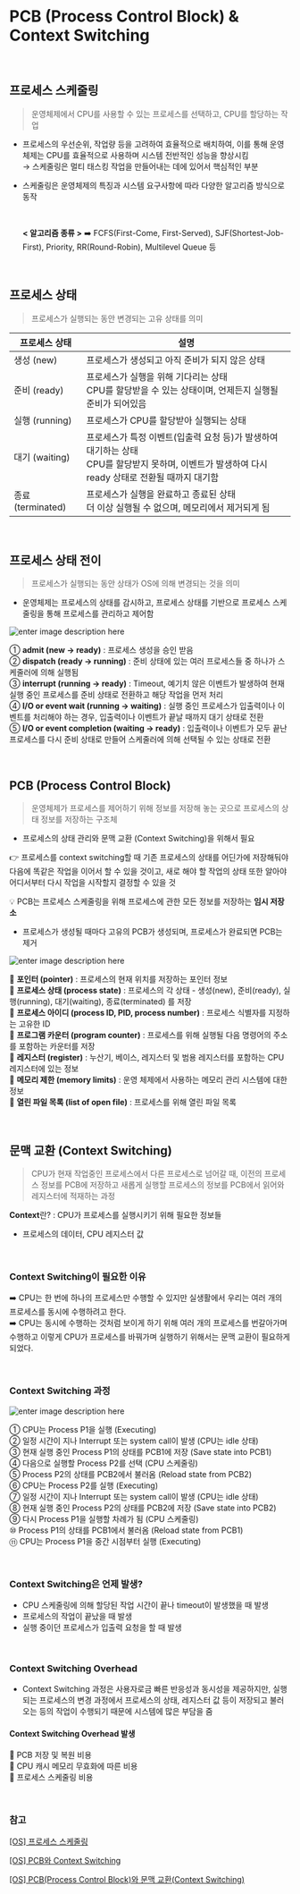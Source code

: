 # PCB (Process Control Block) & Context Switching

<br/>

## 프로세스 스케줄링

> 운영체제에서 CPU를 사용할 수 있는 프로세스를 선택하고, CPU를 할당하는 작업

- 프로세스의 우선순위, 작업량 등을 고려하여 효율적으로 배치하여, 이를 통해 운영체제는 CPU를 효율적으로 사용하며 시스템 전반적인 성능을 향상시킴<br/>
  &rarr; 스케줄링은 멀티 태스킹 작업을 만들어내는 데에 있어서 핵심적인 부분

- 스케줄링은 운영체제의 특징과 시스템 요구사항에 따라 다양한 알고리즘 방식으로 동작

    <br/>

  **< 알고리즘 종류 >**
  :arrow_right: FCFS(First-Come, First-Served), SJF(Shortest-Job-First), Priority, RR(Round-Robin), Multilevel Queue 등

<br/>

## 프로세스 상태

> 프로세스가 실행되는 동안 변경되는 고유 상태를 의미

| 프로세스 상태     | 설명                                                                                                                                                |
| ----------------- | --------------------------------------------------------------------------------------------------------------------------------------------------- |
| 생성 (new)        | 프로세스가 생성되고 아직 준비가 되지 않은 상태                                                                                                      |
| 준비 (ready)      | 프로세스가 실행을 위해 기다리는 상태<br/>CPU를 할당받을 수 있는 상태이며, 언제든지 실행될 준비가 되어있음                                           |
| 실행 (running)    | 프로세스가 CPU를 할당받아 실행되는 상태                                                                                                             |
| 대기 (waiting)    | 프로세스가 특정 이벤트(입출력 요청 등)가 발생하여 대기하는 상태<br/>CPU를 할당받지 못하며, 이벤트가 발생하여 다시 ready 상태로 전환될 때까지 대기함 |
| 종료 (terminated) | 프로세스가 실행을 완료하고 종료된 상태<br/>더 이상 실행될 수 없으며, 메모리에서 제거되게 됨                                                         |

<br/>

## 프로세스 상태 전이

> 프로세스가 실행되는 동안 상태가 OS에 의해 변경되는 것을 의미

- 운영체제는 프로세스의 상태를 감시하고, 프로세스 상태를 기반으로 프로세스 스케줄링을 통해 프로세스를 관리하고 제어함

![enter image description here](https://dejavuhyo.github.io/assets/img/2021-07-05-process/process-state-transitions.png)

① **admit (new &rarr; ready)** : 프로세스 생성을 승인 받음<br/>
② **dispatch (ready &rarr; running)** : 준비 상태에 있는 여러 프로세스들 중 하나가 스케줄러에 의해 실행됨<br/>
③ **interrupt (running &rarr; ready)** : Timeout, 예기치 않은 이벤트가 발생하여 현재 실행 중인 프로세스를 준비 상태로 전환하고 해당 작업을 먼저 처리<br/>
④ **I/O or event wait (running &rarr; waiting)** : 실행 중인 프로세스가 입출력이나 이벤트를 처리해야 하는 경우, 입출력이나 이벤트가 끝날 때까지 대기 상태로 전환<br/>
⑤ **I/O or event completion (waiting &rarr; ready)** : 입출력이나 이벤트가 모두 끝난 프로세스를 다시 준비 상태로 만들어 스케줄러에 의해 선택될 수 있는 상태로 전환

<br/>

## PCB (Process Control Block)

> 운영체제가 프로세스를 제어하기 위해 정보를 저장해 놓는 곳으로 프로세스의 상태 정보를 저장하는 구조체

- 프로세스의 상태 관리와 문맥 교환 (Context Switching)을 위해서 필요

:point_right: 프로세스를 context switching할 때 기존 프로세스의 상태를 어딘가에 저장해둬야 다음에 똑같은 작업을 이어서 할 수 있을 것이고, 새로 해야 할 작업의 상태 또한 알아야 어디서부터 다시 작업을 시작할지 결정할 수 있을 것

:bulb: PCB는 프로세스 스케줄링을 위해 프로세스에 관한 모든 정보를 저장하는 **임시 저장소**

- 프로세스가 생성될 때마다 고유의 PCB가 생성되며, 프로세스가 완료되면 PCB는 제거

![enter image description here](https://img1.daumcdn.net/thumb/R1280x0/?scode=mtistory2&fname=https://blog.kakaocdn.net/dn/VXBmD/btrtADpaHoj/vDizu05LeysOIGF06Sjd1K/img.png)

:pencil: **포인터 (pointer)** : 프로세스의 현재 위치를 저장하는 포인터 정보<br/>
:pencil: **프로세스 상태 (process state)** : 프로세스의 각 상태 - 생성(new), 준비(ready), 실행(running), 대기(waiting), 종료(terminated) 를 저장<br/>
:pencil: **프로세스 아이디 (process ID, PID, process number)** : 프로세스 식별자를 지정하는 고유한 ID<br/>
:pencil: **프로그램 카운터 (program counter)** : 프로세스를 위해 실행될 다음 명령어의 주소를 포함하는 카운터를 저장<br/>
:pencil: **레지스터 (register)** : 누산기, 베이스, 레지스터 및 범용 레지스터를 포함하는 CPU 레지스터에 있는 정보<br/>
:pencil: **메모리 제한 (memory limits)** : 운영 체제에서 사용하는 메모리 관리 시스템에 대한 정보<br/>
:pencil: **열린 파일 목록 (list of open file)** : 프로세스를 위해 열린 파일 목록<br/>

<br/>

## 문맥 교환 (Context Switching)

> CPU가 현재 작업중인 프로세스에서 다른 프로세스로 넘어갈 때, 이전의 프로세스 정보를 PCB에 저장하고 새롭게 실행할 프로세스의 정보를 PCB에서 읽어와 레지스터에 적재하는 과정

**Context**란? : CPU가 프로세스를 실행시키기 위해 필요한 정보들

- 프로세스의 데이터, CPU 레지스터 값

<br/>

### Context Switching이 필요한 이유

:arrow_right: CPU는 한 번에 하나의 프로세스만 수행할 수 있지만 실생활에서 우리는 여러 개의 프로세스를 동시에 수행하려고 한다.<br/>
:arrow_right: CPU는 동시에 수행하는 것처럼 보이게 하기 위해 여러 개의 프로세스를 번갈아가며 수행하고 이렇게 CPU가 프로세스를 바꿔가며 실행하기 위해서는 문맥 교환이 필요하게 되었다.

<br/>

### Context Switching 과정

![enter image description here](https://img1.daumcdn.net/thumb/R1280x0/?scode=mtistory2&fname=https://blog.kakaocdn.net/dn/bGhXBX/btrtzagzfEU/01ovKkEQaozwLgEQUjTyx1/img.png)

① CPU는 Process P1을 실행 (Executing) <br/>
② 일정 시간이 지나 Interrupt 또는 system call이 발생 (CPU는 idle 상태)<br/>
③ 현재 실행 중인 Process P1의 상태를 PCB1에 저장 (Save state into PCB1)<br/>
④ 다음으로 실행할 Process P2를 선택 (CPU 스케줄링)<br/>
⑤ Process P2의 상태를 PCB2에서 불러옴 (Reload state from PCB2)<br/>
⑥ CPU는 Process P2를 실행 (Executing)<br/>
⑦ 일정 시간이 지나 Interrupt 또는 system call이 발생 (CPU는 idle 상태)<br/>
⑧ 현재 실행 중인 Process P2의 상태를 PCB2에 저장 (Save state into PCB2)<br/>
⑨ 다시 Process P1을 실행할 차례가 됨 (CPU 스케줄링)<br/>
⑩ Process P1의 상태를 PCB1에서 불러옴 (Reload state from PCB1) <br/>
⑪ CPU는 Process P1을 중간 시점부터 실행 (Executing)

<br/>

### Context Switching은 언제 발생?

- CPU 스케줄링에 의해 할당된 작업 시간이 끝나 timeout이 발생했을 때 발생
- 프로세스의 작업이 끝났을 때 발생
- 실행 중이던 프로세스가 입출력 요청을 할 때 발생

<br/>

### Context Switching Overhead

- Context Switching 과정은 사용자로금 빠른 반응성과 동시성을 제공하지만, 실행되는 프로세스의 변경 과정에서 프로세스의 상태, 레지스터 값 등이 저장되고 불러오는 등의 작업이 수행되기 때문에 시스템에 많은 부담을 줌

#### Context Switching Overhead 발생

:bookmark_tabs: PCB 저장 및 복원 비용<br/>
:bookmark_tabs: CPU 캐시 메모리 무효화에 따른 비용<br/>
:bookmark_tabs: 프로세스 스케줄링 비용<br/>

<br/>

### 참고

[[OS] 프로세스 스케줄링](https://inpa.tistory.com/357#%ED%94%84%EB%A1%9C%EC%84%B8%EC%8A%A4__%EC%8A%A4%EB%A0%88%EB%93%9C%EC%9D%98_%EC%83%9D%EB%AA%85_%EC%A3%BC%EA%B8%B0)

[[OS] PCB와 Context Switching](https://m.blog.naver.com/adamdoha/222019884898)

[[OS] PCB(Process Control Block)와 문맥 교환(Context Switching)](https://junsangkwon.tistory.com/45)
